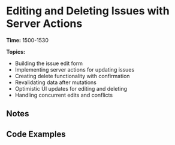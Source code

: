 # Editing and Deleting Issues with Server Actions

**Time:** 1500-1530

**Topics:**

- Building the issue edit form
- Implementing server actions for updating issues
- Creating delete functionality with confirmation
- Revalidating data after mutations
- Optimistic UI updates for editing and deleting
- Handling concurrent edits and conflicts

## Notes

## Code Examples
